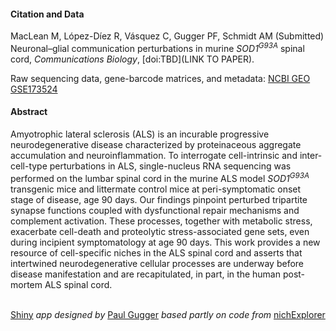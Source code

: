 
#### Citation and Data

MacLean M, López-Díez R, Vásquez C, Gugger PF, Schmidt AM (Submitted) Neuronal–glial communication perturbations in murine *SOD1<sup>G93A</sup>* spinal cord, *Communications Biology*, [doi:TBD](LINK TO PAPER).

Raw sequencing data, gene-barcode matrices, and metadata:
 [NCBI GEO GSE173524](https://www.ncbi.nlm.nih.gov/geo/query/acc.cgi?acc=GSE173524)

#### Abstract

Amyotrophic lateral sclerosis (ALS) is an incurable progressive neurodegenerative disease characterized by proteinaceous aggregate accumulation and neuroinflammation. To interrogate cell-intrinsic and inter-cell-type perturbations in ALS, single-nucleus RNA sequencing was performed on the lumbar spinal cord in the murine ALS model *SOD1<sup>G93A</sup>* transgenic mice and littermate control mice at peri-symptomatic onset stage of disease, age 90 days. Our findings pinpoint perturbed tripartite synapse functions coupled with dysfunctional repair mechanisms and complement activation. These processes, together with metabolic stress, exacerbate cell-death and proteolytic stress-associated gene sets, even during incipient symptomatology at age 90 days. This work provides a new resource of cell-specific niches in the ALS spinal cord and asserts that intertwined neurodegenerative cellular processes are underway before disease manifestation and are recapitulated, in part, in the human post-mortem ALS spinal cord. 
<br/><br/>

[Shiny](https://shiny.rstudio.com) *app designed by* [Paul Gugger](https://scholar.google.com/citations?user=XoKJ7WwAAAAJ&hl=en) *based partly on code from* [nichExplorer](https://github.com/igordot/nichexplorer)
